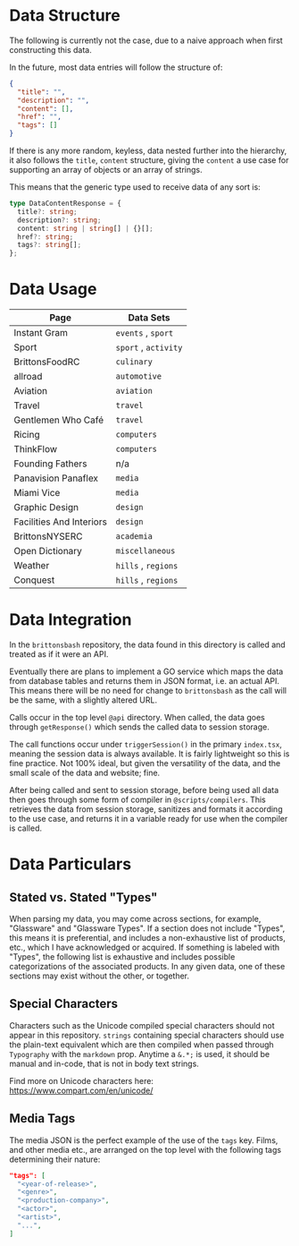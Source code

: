 # Data Structure

The following is currently not the case, due to a naive approach when first constructing this data.

In the future, most data entries will follow the structure of:

```json
{
  "title": "",
  "description": "",
  "content": [],
  "href": "",
  "tags": []
}
```

If there is any more random, keyless, data nested further into the hierarchy, it also follows the `title`, `content` structure, giving the `content` a use case for supporting an array of objects or an array of strings.

This means that the generic type used to receive data of any sort is:

```ts
type DataContentResponse = {
  title?: string;
  description?: string;
  content: string | string[] | {}[];
  href?: string;
  tags?: string[];
};
```

# Data Usage

| Page                     | Data Sets            |
| ------------------------ | -------------------- |
| Instant Gram             | `events` , `sport`   |
| Sport                    | `sport` , `activity` |
| BrittonsFoodRC           | `culinary`           |
| allroad                  | `automotive`         |
| Aviation                 | `aviation`           |
| Travel                   | `travel`             |
| Gentlemen Who Café       | `travel`             |
| Ricing                   | `computers`          |
| ThinkFlow                | `computers`          |
| Founding Fathers         | n/a                  |
| Panavision Panaflex      | `media`              |
| Miami Vice               | `media`              |
| Graphic Design           | `design`             |
| Facilities And Interiors | `design`             |
| BrittonsNYSERC           | `academia`           |
| Open Dictionary          | `miscellaneous`      |
| Weather                  | `hills` , `regions`  |
| Conquest                 | `hills` , `regions`  |

# Data Integration

In the `brittonsbash` repository, the data found in this directory is called and treated as if it were an API.

Eventually there are plans to implement a GO service which maps the data from database tables and returns them in JSON format, i.e. an actual API. This means there will be no need for change to `brittonsbash` as the call will be the same, with a slightly altered URL.

Calls occur in the top level `@api` directory. When called, the data goes through `getResponse()` which sends the called data to session storage.

The call functions occur under `triggerSession()` in the primary `index.tsx`, meaning the session data is always available. It is fairly lightweight so this is fine practice. Not 100% ideal, but given the versatility of the data, and the small scale of the data and website; fine.

After being called and sent to session storage, before being used all data then goes through some form of compiler in `@scripts/compilers`. This retrieves the data from session storage, sanitizes and formats it according to the use case, and returns it in a variable ready for use when the compiler is called.

# Data Particulars

## Stated vs. Stated "Types"

When parsing my data, you may come across sections, for example, "Glassware" and "Glassware Types". If a section does not include "Types", this means it is preferential, and includes a non-exhaustive list of products, etc., which I have acknowledged or acquired. If something is labeled with "Types", the following list is exhaustive and includes possible categorizations of the associated products. In any given data, one of these sections may exist without the other, or together.

## Special Characters

Characters such as the Unicode compiled special characters should not appear in this repository. `strings` containing special characters should use the plain-text equivalent which are then compiled when passed through `Typography` with the `markdown` prop. Anytime a `&.*;` is used, it should be manual and in-code, that is not in body text strings.

Find more on Unicode characters here: https://www.compart.com/en/unicode/

## Media Tags

The media JSON is the perfect example of the use of the `tags` key. Films, and other media etc., are arranged on the top level with the following tags determining their nature:

```json
"tags": [
  "<year-of-release>",
  "<genre>",
  "<production-company>",
  "<actor>",
  "<artist>",
  "...",
]
```

<!-- TEMP TV SHOWS -->
<!--
  Miami Vice
CSI: Miami
Moonlight
One Tree Hill
90210
How I Met Your Mother
The Big Bang Theory
Two and a Half Men
Friends
Suburgatory
Ugly Betty
Charmed
The 100
Dirty Sexy Money
Gossip Girl
Switched
New Girl
Brooklyn Nine-Nine
Supernatural
Melissa and Joey
The Goldbergs
Agents of SHIELD
2 Broke Girls
Baby Daddy
Charlie’s Angels
Make It or Brake It
Glee
Happy Endings
Rules of Engagement
Revenge
Desperate Housewives
The Mindy Project
The New Normal

Scrubs
Nashville
My Name is Earl

Hell’s Kitchen
Kitchen Nightmares
The F Word
MasterChef USA
Gordon Ramsay’s Ultimate Cookery Course

The Late Late Show with James Corden
The Tonight Show Starring Jimmy FAllon
Jimmy Kimmel Live
The Ellen DeGeneres Show
Dr. Phil
The Jerry Springer Show

Made in Chelsea
The Jeremy Kyle Show
The X Factor
Let It Shine
Britain’s Got Talent
Hollyoaks
Hollyoaks Later
Don’t Tell The Bride
Snog Marry Avoid
Big Brother
Love Island
Coach Trip
My Mad Fat Diary
Doctor Who
Rude Tube
Bad Robots
Skins
Skins: Fire
The Inbetweeners
The Gadget Show
Troy
Supernanny
Supernanny USA
The Great British Bake Off
Grand Designs
Building the Dream
How to Look Good Naked
You’ve Been Framed
Laurel and Hardy

The Simpsons
Family Guy
American Dad
Futurama
South Park

Deal or No Deal
Countdown
The Paul O’Grady Show
The Cube
Family Fortunes
Mr and Mrs


Man v Food
Man Finds Food
Diners Drive-Ins and Dives
Restaurant Stakeout
Mystery Diners
The Pioneer Woman
Barefoot Contessa
Jamie and Jimmy’s Friday Night Feast
Nigella Bites
Nigella Express
Nigella’s Christmas Kitchen
Jamie’s 15 Minute Meals
Jamie’s 30 Minute Meals
Gino’s Italian Escape
Unwrapped
The Hairy Bikers
Saturday Kitchen
Rick Stein
How to Cook Like Heston

Top Gear
Wheeler Dealers
Storage Hunters
The Ricky Gervais Show

Hannah Montana
Wizards of Waverly Place
The Suite Life of Zack and Cody
Suite Life on Deck
Cory in the House
Sonny with a Chance
So Random!
Good Luck Charlie
Lizzie McGuire
That’s So Raven
Jessie
Micky Mouse Clubhouse
Phineas and Ferb
Zeke and Luther
Sabrina the Teenage Witch

What’s New Scooby-Doo?
Scooby-Doo, Where Are You!
Scooby-Doo and Scrappy-Doo
Tom and Jerry
The Tom and Jerry Show
Ben 10

Arthur
Bob the Builder
Raven
Prank Patrol
Balamory
Barney
The Batman
Tracey Beaker
The Sarah Jane Adventures
MI High
ChuckleVision
Da Dick and Dom Diaries
The Legend of Dick and Dom
Dick and Dom in Da Bungalow
Deadly 60
Trapped!
Dennis the Menace
Escape from Scorpion Island
Dracula
H2O Just Add Water
Big Chef Little Chef
LazyTown
Maddigan’s Quest
The Slammer
Wallace and Gromit

Batman the Animated Series
Ultimate Spider Man
Horrid Henry
Thunderbirds Are Go
Mr Bean
Art Attack
Mona the Vampire
CITV SHOWS





Fifi and the Flower Tots
The Save Ums
Bear in the Big Blue House
Harry and His Bucket Full of Dinosaurs
Make Way for Noddy
Simbad
Teletubbies
Tweenies
MILKSHAKE SHOWS -->
